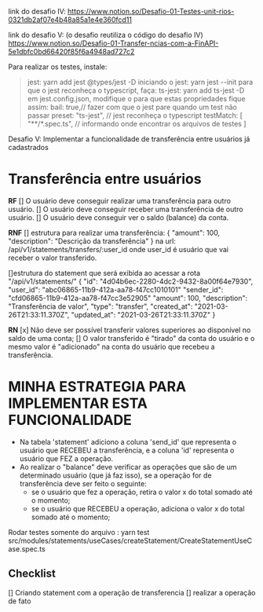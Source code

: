 link do desafio IV: 
https://www.notion.so/Desafio-01-Testes-unit-rios-0321db2af07e4b48a85a1e4e360fcd11

link do desafio V: (o desafio reutiliza o código do desafio IV)
https://www.notion.so/Desafio-01-Transfer-ncias-com-a-FinAPI-5e1dbfc0bd66420f85f6a4948ad727c2


Para realizar os testes, instale:
 > jest: yarn add jest @types/jest -D
 > iniciando o jest: yarn jest --init
 para que o jest reconheça o typescript, faça:
 > ts-jest: yarn add ts-jest -D 
 em jest.config.json, modifique o para que estas propriedades fique assim:
    bail: true,// fazer com que o jest pare quando um test não passar
    preset: "ts-jest", // jest reconheça o typescript
    testMatch: [
    "**/*.spec.ts", // informando onde encontrar os arquivos de testes
  ]

Desafio V: Implementar a funcionalidade de transferência entre usuários já cadastrados
# Transferência entre usuários

**RF**
[] O usuário deve conseguir realizar uma transferência para outro usuário.
[] O usuário deve conseguir receber uma transferência de outro usuário.
[] O usuário deve conseguir ver o saldo (balance) da conta. 

**RNF**
[] estrutura para realizar uma transferência:
{
  "amount": 100,
	"description": "Descrição da transferência"
}
na url: /api/v1/statements/transfers/:user_id
onde user_id é usuário que vai receber o valor transferido.

[]estrutura do statement que será exibida ao acessar a rota "/api/v1/statements/"
{
  "id": "4d04b6ec-2280-4dc2-9432-8a00f64e7930",
  "user_id": "abc06865-11b9-412a-aa78-f47cc1010101"
	"sender_id": "cfd06865-11b9-412a-aa78-f47cc3e52905"
  "amount": 100,
  "description": "Transferência de valor",
  "type": "transfer",
  "created_at": "2021-03-26T21:33:11.370Z",
  "updated_at": "2021-03-26T21:33:11.370Z"
}

**RN**
[x] Não deve ser possível transferir valores superiores ao disponível no saldo de uma conta;
[] O valor transferido é "tirado" da conta do usuário e o mesmo valor é "adicionado" na conta do usuário que recebeu a transferência.


# MINHA ESTRATEGIA PARA IMPLEMENTAR ESTA FUNCIONALIDADE
* Na tabela 'statement' adiciono a coluna 'send_id' que representa o usuário que RECEBEU  a transferência, e a coluna 'id' representa o usuário que FEZ a operação.
* Ao realizar o "balance" deve verificar as operações que são de um determinado usuário (que já faz isso), se a operação for de transferência deve ser feito o seguinte:
  * se o usuário que fez a operação, retira o valor x do total somado até o momento;
  * se o usuário que RECEBEU a operação, adiciona o valor x do total somado até o momento;


Rodar testes somente do arquivo : yarn test src/modules/statements/useCases/createStatement/CreateStatementUseCase.spec.ts  
 ## Checklist
[] Criando statement com a operação de transferencia
  [] realizar a operação de fato 
